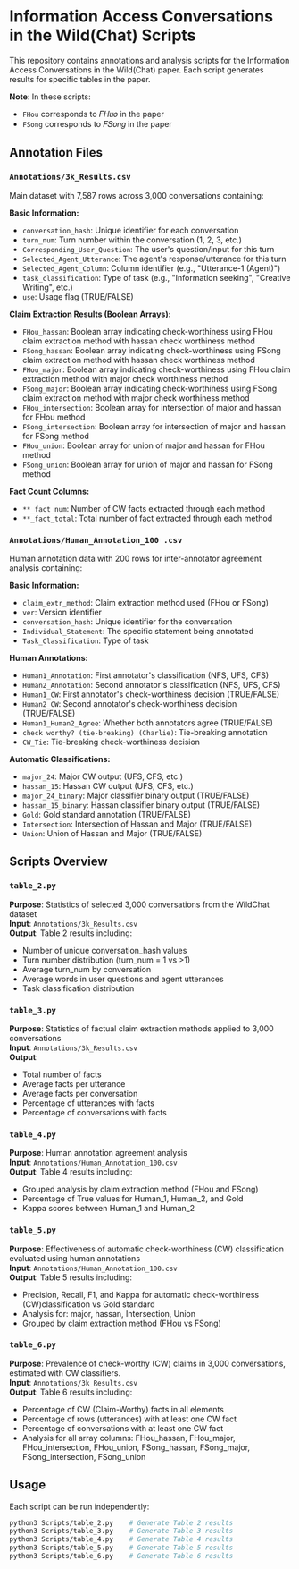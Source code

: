 # Information Access Conversations in the Wild(Chat) Scripts

This repository contains annotations and analysis scripts for the Information Access Conversations in the Wild(Chat) paper. Each script generates results for specific tables in the paper.


**Note**: In these scripts:
- `FHou` corresponds to 𝐹𝐻𝑢𝑜 in the paper
- `FSong` corresponds to 𝐹𝑆𝑜𝑛𝑔 in the paper


## Annotation Files

### `Annotations/3k_Results.csv`
Main dataset with 7,587 rows across 3,000 conversations containing:

**Basic Information:**
- `conversation_hash`: Unique identifier for each conversation
- `turn_num`: Turn number within the conversation (1, 2, 3, etc.)
- `Corresponding_User_Question`: The user's question/input for this turn
- `Selected_Agent_Utterance`: The agent's response/utterance for this turn
- `Selected_Agent_Column`: Column identifier (e.g., "Utterance-1 (Agent)")
- `task_classification`: Type of task (e.g., "Information seeking", "Creative Writing", etc.)
- `use`: Usage flag (TRUE/FALSE)

**Claim Extraction Results (Boolean Arrays):**
- `FHou_hassan`: Boolean array indicating check-worthiness using FHou claim extraction method with hassan check worthiness method
- `FSong_hassan`: Boolean array indicating check-worthiness using FSong claim extraction method with hassan check worthiness method
- `FHou_major`: Boolean array indicating check-worthiness using FHou claim extraction method with major check worthiness method
- `FSong_major`: Boolean array indicating check-worthiness using FSong claim extraction method with major check worthiness method
- `FHou_intersection`: Boolean array for intersection of major and hassan for FHou method
- `FSong_intersection`: Boolean array for intersection of major and hassan for FSong method
- `FHou_union`: Boolean array for union of major and hassan for FHou method
- `FSong_union`: Boolean array for union of major and hassan for FSong method

**Fact Count Columns:**
- `**_fact_num`: Number of CW facts extracted through each method
- `**_fact_total`: Total number of fact extracted through each method

### `Annotations/Human_Annotation_100 .csv`
Human annotation data with 200 rows for inter-annotator agreement analysis containing:

**Basic Information:**
- `claim_extr_method`: Claim extraction method used (FHou or FSong)
- `ver`: Version identifier
- `conversation_hash`: Unique identifier for the conversation
- `Individual_Statement`: The specific statement being annotated
- `Task_Classification`: Type of task

**Human Annotations:**
- `Human1_Annotation`: First annotator's classification (NFS, UFS, CFS)
- `Human2_Annotation`: Second annotator's classification (NFS, UFS, CFS)
- `Human1_CW`: First annotator's check-worthiness decision (TRUE/FALSE)
- `Human2_CW`: Second annotator's check-worthiness decision (TRUE/FALSE)
- `Human1_Human2_Agree`: Whether both annotators agree (TRUE/FALSE)
- `check worthy? (tie-breaking) (Charlie)`: Tie-breaking annotation
- `CW_Tie`: Tie-breaking check-worthiness decision

**Automatic Classifications:**
- `major_24`: Major CW output (UFS, CFS, etc.)
- `hassan_15`: Hassan CW output (UFS, CFS, etc.)
- `major_24_binary`: Major classifier binary output (TRUE/FALSE)
- `hassan_15_binary`: Hassan classifier binary output (TRUE/FALSE)
- `Gold`: Gold standard annotation (TRUE/FALSE)
- `Intersection`: Intersection of Hassan and Major (TRUE/FALSE)
- `Union`: Union of Hassan and Major (TRUE/FALSE)



## Scripts Overview

### `table_2.py`
**Purpose**: Statistics of selected 3,000 conversations from the WildChat dataset  
**Input**: `Annotations/3k_Results.csv`  
**Output**: Table 2 results including:
- Number of unique conversation_hash values
- Turn number distribution (turn_num = 1 vs >1)
- Average turn_num by conversation
- Average words in user questions and agent utterances
- Task classification distribution

### `table_3.py`
**Purpose**: Statistics of factual claim extraction methods applied to 3,000 conversations  
**Input**: `Annotations/3k_Results.csv`  
**Output**: 
- Total number of facts
- Average facts per utterance
- Average facts per conversation
- Percentage of utterances with facts
- Percentage of conversations with facts


### `table_4.py`
**Purpose**: Human annotation agreement analysis  
**Input**: `Annotations/Human_Annotation_100.csv`  
**Output**: Table 4 results including:
- Grouped analysis by claim extraction method (FHou and FSong)
- Percentage of True values for Human_1, Human_2, and Gold
- Kappa scores between Human_1 and Human_2


### `table_5.py`
**Purpose**: Effectiveness of automatic check-worthiness (CW) classification evaluated using human annotations  
**Input**: `Annotations/Human_Annotation_100.csv`  
**Output**: Table 5 results including:
- Precision, Recall, F1, and Kappa for automatic check-worthiness (CW)classification  vs Gold standard
- Analysis for: major, hassan, Intersection, Union
- Grouped by claim extraction method (FHou vs FSong)

### `table_6.py`
**Purpose**: Prevalence of check-worthy (CW) claims in 3,000 conversations, estimated with CW classifiers.   
**Input**: `Annotations/3k_Results.csv`  
**Output**: Table 6 results including:
- Percentage of CW (Claim-Worthy) facts in all elements
- Percentage of rows (utterances) with at least one CW fact
- Percentage of conversations with at least one CW fact
- Analysis for all array columns: FHou_hassan, FHou_major, FHou_intersection, FHou_union, FSong_hassan, FSong_major, FSong_intersection, FSong_union

## Usage

Each script can be run independently:

```bash
python3 Scripts/table_2.py    # Generate Table 2 results
python3 Scripts/table_3.py    # Generate Table 3 results
python3 Scripts/table_4.py    # Generate Table 4 results
python3 Scripts/table_5.py    # Generate Table 5 results
python3 Scripts/table_6.py    # Generate Table 6 results
```


